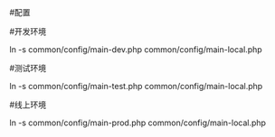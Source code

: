 #配置

#开发环境

ln -s common/config/main-dev.php common/config/main-local.php

#测试环境

ln -s common/config/main-test.php common/config/main-local.php

#线上环境

ln -s common/config/main-prod.php common/config/main-local.php